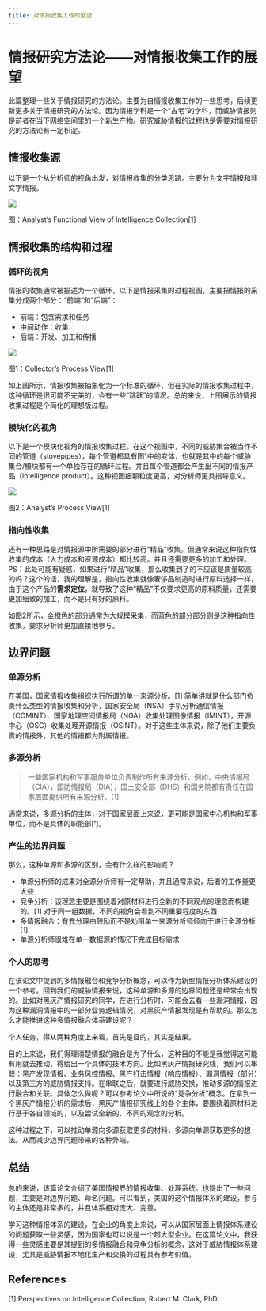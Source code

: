 ```yaml
---
title: 对情报收集工作的展望
---
```


# 情报研究方法论——对情报收集工作的展望

此篇整理一些关于情报研究的方法论。主要为自情报收集工作的一些思考，后续更新更多关于情报研究的方法论。因为情报学科是一个“古老”的学科，而威胁情报则是前者在当下网络空间里的一个新生产物。研究威胁情报的过程也是需要对情报研究的方法论有一定积淀。



## 情报收集源

以下是一个从分析师的视角出发，对情报收集的分类思路。主要分为文字情报和非文字情报。

![](https://image-host-toky.oss-cn-shanghai.aliyuncs.com/20200915072210.png)

图：Analyst’s Functional View of Intelligence Collection[1]



## 情报收集的结构和过程

### 循环的视角

情报的收集通常被描述为一个循环，以下是情报采集的过程视图，主要把情报的采集分成两个部分：“前端”和“后端”：

-   前端：包含需求和任务
-   中间动作：收集
-   后端：开发、加工和传播

![](https://image-host-toky.oss-cn-shanghai.aliyuncs.com/20200915073439.png)

图1：Collector’s Process View[1]

如上图所示，情报收集被抽象化为一个标准的循环，但在实际的情报收集过程中，这种循环是很可能不完美的，会有一些“跳跃”的情况。总的来说，上图展示的情报收集过程是个简化的理想版过程。



### 模块化的视角

以下是一个模块化视角的情报收集过程。在这个视图中，不同的威胁集合被当作不同的管道（stovepipes），每个管道都具有图1中的变体，也就是其中的每个威胁集合/模块都有一个单独存在的循环过程。并且每个管道都会产生出不同的情报产品（intelligence product）。这种视图细颗粒度更高，对分析师更具指导意义。

![](https://image-host-toky.oss-cn-shanghai.aliyuncs.com/20200915073719.png)

图2：Analyst’s Process View[1]

### 指向性收集

还有一种思路是对情报源中所需要的部分进行“精品”收集。但通常来说这种指向性收集的成本（人力成本和资源成本）都比较高。并且还需要更多的加工和处理。PS：此处可能有疑惑，如果进行“精品”收集，那么收集到了的不应该是质量较高的吗？这个的话，我的理解是，指向性收集就像奢侈品制造时进行原料选择一样，由于这个产品的**需求定位**，就导致了这种“精品”不仅要求更高的原料质量，还需要更加细致的加工，而不是只有好的原料。

如图2所示，金橙色的部分通常为大规模采集，而蓝色的部分部分则是这种指向性收集，要求分析师更加直接地参与。



## 边界问题

 ### 单源分析

在美国，国家情报收集组织执行所谓的单一来源分析。[1] 简单讲就是什么部门负责什么类型的情报收集和分析，国家安全局（NSA）手机分析通信情报（COMINT）、国家地理空间情报局（NGA）收集处理图像情报（IMINT），开源中心（OSC）收集处理开源情报（OSINT）。对于这些主体来说，除了他们主要负责的情报外，其他的情报都为附属情报。

### 多源分析

>   一些国家机构和军事服务单位负责制作所有来源分析。例如，中央情报局（CIA），国防情报局（DIA），国土安全部（DHS）和国务院都有责任在国家层面提供所有来源分析。[1]

通常来说，多源分析的主体，对于国家层面上来说，更可能是国家中心机构和军事单位，而不是具体的职能部门。

### 产生的边界问题

那么，这种单源和多源的区别，会有什么样的影响呢？

-   单源分析师的成果对全源分析师有一定帮助，并且通常来说，后者的工作量更大些
-   竞争分析：该理念主要是围绕着对原材料进行全新的不同观点的理念而构建的。[1] 对于同一组数据，不同的视角会看到不同重要程度的东西
-   多情报融合：有充分理由鼓励而不是劝阻单一来源分析师倾向于进行全源分析[1]
-   单源分析师很难在单一数据源的情况下完成目标需求

### 个人的思考

在该论文中提到的多情报融合和竞争分析概念，可以作为新型情报分析体系建设的一个参考。回到我们的威胁情报来说，这种单源和多源的边界问题还是经常会出现的。比如对黑灰产情报研究的同学，在进行分析时，可能会去看一些漏洞情报，因为这种漏洞情报中的一部分业务逻辑情况，对黑灰产情报发现是有帮助的。那么怎么才能推进这种多情报融合体系建设呢？

个人任务，得从两种角度上来看，首先是目的，其实是结果。

目的上来说，我们得理清楚情报的融合是为了什么，这种目的不能是我觉得这可能有用就去推动，得给出一个具体的技术方向。比如黑灰产情报研究线，我们可以串联：黑产发现情报、业务风控情报、黑产打击情报（响应情报）、漏洞情报（部分）以及第三方的威胁情报支持。在串联之后，就要进行威胁交换，推动多源的情报进行融合和关联。具体怎么做呢？可以参考论文中所说的“竞争分析”概念。在拿到一个黑灰产情报分析的需求后，黑灰产情报研究线上的各个主体，要围绕着原材料进行基于各自领域的，以及尝试全新的、不同的观念的分析。

这种过程之下，可以推动单源向多源获取更多的材料，多源向单源获取更多的想法。从而减少边界问题带来的各种弊端。



## 总结

总的来说，该篇论文介绍了美国情报界的情报收集、处理系统。也提出了一些问题，主要是对边界问题、命名问题。可以看到，美国的这个情报体系的建设，参与的主体还是非常多的，并且体系相对庞大、完善。

学习这种情报体系的建设，在企业的角度上来说，可以从国家层面上情报体系建设的问题获取一些灵感，因为国家也可以说是一个超大型企业。在这篇论文中，我获得一些灵感主要是其提到的多情报融合和竞争分析的概念，这对于威胁情报体系建设，尤其是威胁情报本地化生产和交换的过程具有参考价值。



## References

\[1] Perspectives on Intelligence Collection,  Robert M. Clark, PhD